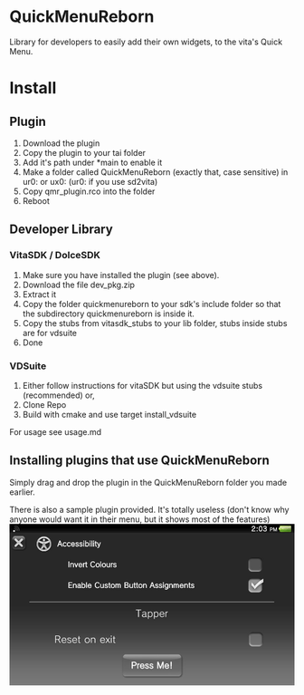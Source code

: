# QuickMenuReborn

Library for developers to easily add their own widgets, to the vita's Quick Menu.

# Install

## Plugin

1. Download the plugin
1. Copy the plugin to your tai folder
1. Add it's path under *main to enable it
1. Make a folder called QuickMenuReborn (exactly that, case sensitive) in ur0: or ux0: (ur0: if you use sd2vita) 
1. Copy qmr_plugin.rco into the folder
1. Reboot

## Developer Library

### VitaSDK / DolceSDK

1. Make sure you have installed the plugin (see above).
1. Download the file dev_pkg.zip
1. Extract it
1. Copy the folder quickmenureborn to your sdk's include folder so that the subdirectory quickmenureborn is inside it.
1. Copy the stubs from vitasdk_stubs to your lib folder, stubs inside stubs are for vdsuite
1. Done

### VDSuite

1. Either follow instructions for vitaSDK but using the vdsuite stubs (recommended) or,
1. Clone Repo
1. Build with cmake and use target install_vdsuite

For usage see usage.md

## Installing plugins that use QuickMenuReborn
Simply drag and drop the plugin in the QuickMenuReborn folder you made earlier.

There is also a sample plugin provided. It's totally useless (don't know why anyone would want it in their menu, but it shows most of the features)
![Sample](imgs/sample.jpg)
